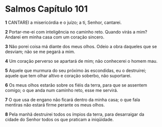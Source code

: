 # Salmos Capítulo 101

**1** 	CANTAREI a misericórdia e o juízo; a ti, Senhor, cantarei.

**2** 	Portar-me-ei com inteligência no caminho reto. Quando virás a mim? Andarei em minha casa com um coração sincero.

**3** 	Não porei coisa má diante dos meus olhos. Odeio a obra daqueles que se desviam; não se me pegará a mim.

**4** 	Um coração perverso se apartará de mim; não conhecerei o homem mau.

**5** 	Aquele que murmura do seu próximo às escondidas, eu o destruirei; aquele que tem olhar altivo e coração soberbo, não suportarei.

**6** 	Os meus olhos estarão sobre os fiéis da terra, para que se assentem comigo; o que anda num caminho reto, esse me servirá.

**7** 	O que usa de engano não ficará dentro da minha casa; o que fala mentiras não estará firme perante os meus olhos.

**8** 	Pela manhã destruirei todos os ímpios da terra, para desarraigar da cidade do Senhor todos os que praticam a iniqüidade.

